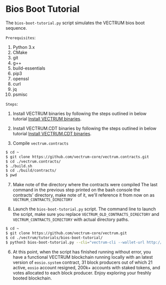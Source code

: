 # Bios Boot Tutorial

The `bios-boot-tutorial.py` script simulates the VECTRUM bios boot sequence.

``Prerequisites``:

1. Python 3.x
2. CMake
3. git
4. g++
5. build-essentials
6. pip3
7. openssl
8. curl
9. jq
10. psmisc


``Steps``:

1. Install VECTRUM binaries by following the steps outlined in below tutorial
[Install VECTRUM binaries](https://github.com/vectrum-core/vectrum#mac-os-x-brew-install).

2. Install VECTRUM.CDT binaries by following the steps outlined in below tutorial
[Install VECTRUM.CDT binaries](https://github.com/vectrum-core/vectrum.cdt#binary-releases).

3. Compile `vectrum.contracts`

```bash
$ cd ~
$ git clone https://github.com/vectrum-core/vectrum.contracts.git
$ cd ./vectrum.contracts/
$ ./build.sh
$ cd ./build/contracts/
$ pwd
```

7. Make note of the directory where the contracts were compiled
The last command in the previous step printed on the bash console the contracts' directory, make note of it, we'll reference it from now on as `VECTRUM_CONTRACTS_DIRECTORY`


8. Launch the `bios-boot-tutorial.py` script. 
The command line to launch the script, make sure you replace `VECTRUM_OLD_CONTRACTS_DIRECTORY` and `VECTRUM_CONTRACTS_DIRECTORY` with actual directory paths.

```bash
$ cd ~
$ git clone https://github.com/vectrum-core/vectrum.git
$ cd ./vectrum/tutorials/bios-boot-tutorial/
$ python3 bios-boot-tutorial.py --cli="vectrum-cli --wallet-url http://127.0.0.1:6666 " --node=vectrum-node --wallet=vectrum-wallet --contracts-dir="VECTRUM_CONTRACTS_DIRECTORY" --old-contracts-dir="VECTRUM_OLD_CONTRACTS_DIRECTORY" -w -a
```

6. At this point, when the script has finished running without error, you have a functional VECTRUM blockchain running locally with an latest version of `eosio.system` contract, 31 block producers out of which 21 active, `eosio` account resigned, 200k+ accounts with staked tokens, and votes allocated to each block producer. Enjoy exploring your freshly booted blockchain.
